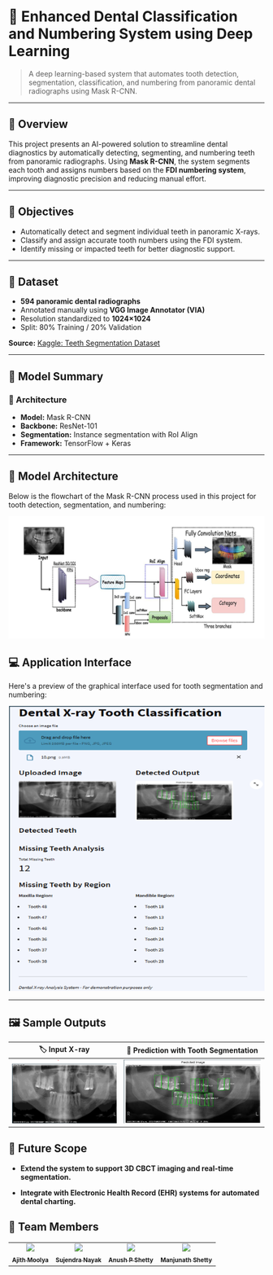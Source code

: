 # 🦷 Enhanced Dental Classification and Numbering System using Deep Learning

> A deep learning-based system that automates tooth detection, segmentation, classification, and numbering from panoramic dental radiographs using Mask R-CNN.

---

## 📌 Overview

This project presents an AI-powered solution to streamline dental diagnostics by automatically detecting, segmenting, and numbering teeth from panoramic radiographs. Using **Mask R-CNN**, the system segments each tooth and assigns numbers based on the **FDI numbering system**, improving diagnostic precision and reducing manual effort.

---

## 🎯 Objectives

- Automatically detect and segment individual teeth in panoramic X-rays.
- Classify and assign accurate tooth numbers using the FDI system.
- Identify missing or impacted teeth for better diagnostic support.

---

## 🧪 Dataset

- **594 panoramic dental radiographs**
- Annotated manually using **VGG Image Annotator (VIA)**
- Resolution standardized to **1024×1024**
- Split: 80% Training / 20% Validation

**Source:** [Kaggle: Teeth Segmentation Dataset](https://www.kaggle.com/datasets/humansintheloop/teeth-segmentation-on-dental-x-ray-images)

---

## 🧠 Model Summary

### 🔹 Architecture
- **Model:** Mask R-CNN
- **Backbone:** ResNet-101
- **Segmentation:** Instance segmentation with RoI Align
- **Framework:** TensorFlow + Keras
---
## 🧭 Model Architecture

Below is the flowchart of the Mask R-CNN process used in this project for tooth detection, segmentation, and numbering:

![Model Architecture](samples/architecture.png)


## 💻 Application Interface

Here's a preview of the graphical interface used for tooth segmentation and numbering:

![App Interface](samples/interface.png)

---

## 🖼️ Sample Outputs

| 🏷️ Input X-ray | 🧠 Prediction with Tooth Segmentation |
|----------------|----------------------------------------|
| ![Input X-ray](samples/input.png) | ![Prediction](samples/output.png) |

## 🔮 Future Scope

- **Extend the system to support 3D CBCT imaging and real-time segmentation.**

- **Integrate with Electronic Health Record (EHR) systems for automated dental charting.**

## 👥 Team Members

<table>
  <tr>
    <td align="center">
      <a href="https://github.com/ajithmoolya">
        <img src="https://github.com/ajithmoolya.png" width="50"/><br/>
        <sub><b>Ajith Moolya</b></sub>
      </a>
    </td>
    <td align="center">
      <a href="https://github.com/sujendranayak">
        <img src="https://github.com/sujendranayak.png" width="50"/><br/>
        <sub><b>Sujendra Nayak</b></sub>
      </a>
    </td>
    <td align="center">
      <a href="https://github.com/anushshetty">
        <img src="https://github.com/anushshetty.png" width="50"/><br/>
        <sub><b>Anush P Shetty</b></sub>
      </a>
    </td>
    <td align="center">
      <a href="https://github.com/manjushetty">
        <img src="https://github.com/manjushetty.png" width="50"/><br/>
        <sub><b>Manjunath Shetty</b></sub>
      </a>
    </td>
  </tr>
</table>

